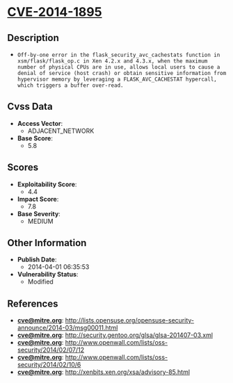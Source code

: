
# [CVE-2014-1895](http://lists.opensuse.org/opensuse-security-announce/2014-03/msg00011.html)

## Description

- `Off-by-one error in the flask_security_avc_cachestats function in xsm/flask/flask_op.c in Xen 4.2.x and 4.3.x, when the maximum number of physical CPUs are in use, allows local users to cause a denial of service (host crash) or obtain sensitive information from hypervisor memory by leveraging a FLASK_AVC_CACHESTAT hypercall, which triggers a buffer over-read.`

## Cvss Data

- **Access Vector**:
  - ADJACENT_NETWORK
- **Base Score**:
  - 5.8

## Scores

- **Exploitability Score**:
  - 4.4
- **Impact Score**:
  - 7.8
- **Base Severity**:
  - MEDIUM

## Other Information

- **Publish Date**:
  - 2014-04-01 06:35:53
- **Vulnerability Status**:
  - Modified

## References

- **cve@mitre.org**: http://lists.opensuse.org/opensuse-security-announce/2014-03/msg00011.html
- **cve@mitre.org**: http://security.gentoo.org/glsa/glsa-201407-03.xml
- **cve@mitre.org**: http://www.openwall.com/lists/oss-security/2014/02/07/12
- **cve@mitre.org**: http://www.openwall.com/lists/oss-security/2014/02/10/6
- **cve@mitre.org**: http://xenbits.xen.org/xsa/advisory-85.html
